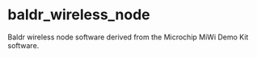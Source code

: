# baldr_wireless_node
Baldr wireless node software derived from the Microchip MiWi Demo Kit software.

